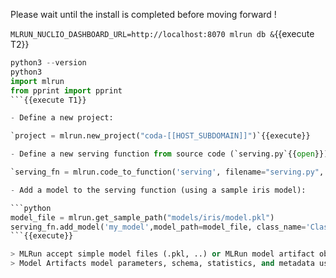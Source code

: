 
Please wait until the install is completed before moving forward !

`MLRUN_NUCLIO_DASHBOARD_URL=http://localhost:8070 mlrun db &`{{execute T2}}

```python
python3 --version
python3
import mlrun
from pprint import pprint
```{{execute T1}}

- Define a new project:

`project = mlrun.new_project("coda-[[HOST_SUBDOMAIN]]")`{{execute}}

- Define a new serving function from source code (`serving.py`{{open}}):

`serving_fn = mlrun.code_to_function('serving', filename="serving.py", kind='serving',image='mlrun/mlrun')`{{execute}}

- Add a model to the serving function (using a sample iris model):

```python
model_file = mlrun.get_sample_path("models/iris/model.pkl")
serving_fn.add_model('my_model',model_path=model_file, class_name='ClassifierModel')
```{{execute}}

> MLRun accept simple model files (.pkl, ..) or MLRun model artifact objects (generated by the training), 
> Model Artifacts model parameters, schema, statistics, and metadata used to properly initialize and monitor the models.